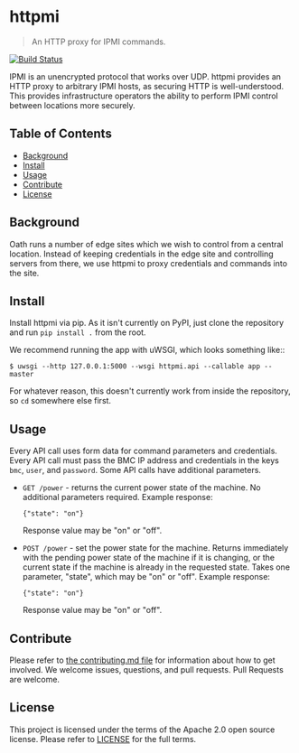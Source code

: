 # httpmi
> An HTTP proxy for IPMI commands.

[![Build Status](https://travis-ci.org/yahoo/httpmi.svg?branch=master)](https://travis-ci.org/yahoo/httpmi)

IPMI is an unencrypted protocol that works over UDP. httpmi provides an
HTTP proxy to arbitrary IPMI hosts, as securing HTTP is well-understood. This
provides infrastructure operators the ability to perform IPMI control between
locations more securely.

## Table of Contents

- [Background](#background)
- [Install](#install)
- [Usage](#usage)
- [Contribute](#contribute)
- [License](#license)

## Background

Oath runs a number of edge sites which we wish to control from a central
location.  Instead of keeping credentials in the edge site and controlling
servers from there, we use httpmi to proxy credentials and commands into the
site.

## Install

Install httpmi via pip. As it isn't currently on PyPI, just clone the
repository and run `pip install .` from the root.

We recommend running the app with uWSGI, which looks something like::

    $ uwsgi --http 127.0.0.1:5000 --wsgi httpmi.api --callable app --master

For whatever reason, this doesn't currently work from inside the repository,
so `cd` somewhere else first.

## Usage

Every API call uses form data for command parameters and credentials. Every
API call must pass the BMC IP address and credentials in the keys
`bmc`, `user`, and `password`. Some API calls have additional parameters.

* `GET /power` - returns the current power state of the machine. No additional
  parameters required. Example response:

      {"state": "on"}

  Response value may be "on" or "off".

* `POST /power` - set the power state for the machine. Returns immediately with
  the pending power state of the machine if it is changing, or the current
  state if the machine is already in the requested state. Takes one parameter,
  "state", which may be "on" or "off". Example response:

      {"state": "on"}

  Response value may be "on" or "off".

## Contribute

Please refer to [the contributing.md file](Contributing.md) for information
about how to get involved. We welcome issues, questions, and pull requests.
Pull Requests are welcome.

## License

This project is licensed under the terms of the Apache 2.0 open source license.
Please refer to [LICENSE](LICENSE) for the full terms.
